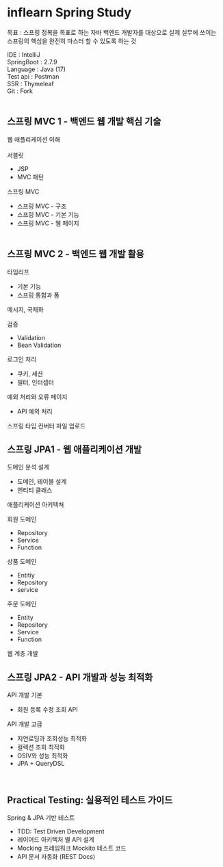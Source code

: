 # inflearn Spring Study
목표 : 
스프링 정복을 목표로 하는 자바 백엔드 개발자를 대상으로 실제 실무에 쓰이는 스프링의 핵심을 완전히 마스터 할 수 있도록 하는 것

IDE : IntelliJ <br>
SpringBoot : 2.7.9 <br>
Language : Java (17) <br>
Test api : Postman <br>
SSR : Thymeleaf <br>
Git : Fork <br> <br>


## 스프링 MVC 1 - 백엔드 웹 개발 핵심 기술
웹 애플리케이션 이해<br><br>
서블릿
* JSP
* MVC 패턴


스프링 MVC
  + 스프링 MVC - 구조
  + 스프링 MVC - 기본 기능
  + 스프링 MVC - 웹 페이지
<br><br>
## 스프링 MVC 2 - 백엔드 웹 개발 활용
타임리프 
  + 기본 기능
  + 스프링 통합과 폼

메시지, 국제화

검증 
  + Validation
  + Bean Validation

로그인 처리
  + 쿠키, 세션
  + 필터, 인터셉터

예외 처리와 오류 페이지
  + API 예외 처리

스프링 타입 컨버터
파일 업로드
<br>
## 스프링 JPA1 - 웹 애플리케이션 개발
도메인 분석 설계
  + 도메인, 테이블 설계
  + 엔티티 클래스

애플리케이션 아키텍쳐

회원 도메인
  + Repository
  + Service
  + Function

상품 도메인
  + Entitiy
  + Repository
  + service
  
주문 도메인
  + Entity
  + Repository
  + Service
  + Function

웹 계층 개발
<br>
## 스프링 JPA2 - API 개발과 성능 최적화
API 개발 기본
  + 회원 등록 수정 조회 API

API 개발 고급 
  + 지연로딩과 조회성능 최적화
  + 컬렉션 조회 최적화  
  + OSIV와 성능 최적화
  + JPA + QueryDSL

<br>

## Practical Testing: 실용적인 테스트 가이드
Spring & JPA 기반 테스트
  + TDD: Test Driven Development
  + 레이어드 아키텍처 별 API 설계
  + Mocking 프레임워크 Mockito 테스트 코드
  + API 문서 자동화 (REST Docs)

<br>
